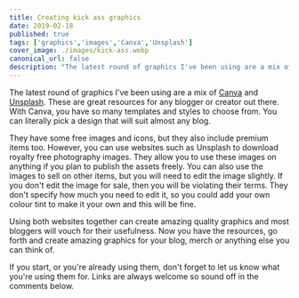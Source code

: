 ```yaml
---
title: Creating kick ass graphics
date: 2019-02-18
published: true
tags: ['graphics','images','Canva','Unsplash']
cover_image: ./images/kick-ass.webp
canonical_url: false
description: "The latest round of graphics I've been using are a mix of Canva and Unsplash. These are great resources for any blogger or creator out there. With Canva, you have so many templates and styles to choose from. You can literally pick a design that will suit almost any blog."
---
```


The latest round of graphics I've been using are a mix of [Canva](https://www.canva.com/) and [Unsplash](https://unsplash.com/). These are great resources for any blogger or creator out there. With Canva, you have so many templates and styles to choose from. You can literally pick a design that will suit almost any blog.

They have some free images and icons, but they also include premium items too. However, you can use websites such as Unsplash to download royalty free photography images. They allow you to use these images on anything if you plan to publish the assets freely. You can also use the images to sell on other items, but you will need to edit the image slightly. If you don't edit the image for sale, then you will be violating their terms. They don't specify how much you need to edit it, so you could add your own colour tint to make it your own and this will be fine.

Using both websites together can create amazing quality graphics and most bloggers will vouch for their usefulness. Now you have the resources, go forth and create amazing graphics for your blog, merch or anything else you can think of.

If you start, or you're already using them, don't forget to let us know what you're using them for. Links are always welcome so sound off in the comments below.
